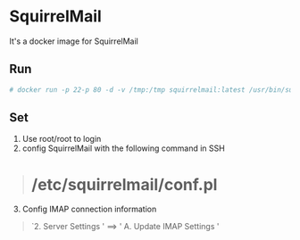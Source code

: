 # SquirrelMail

It's a docker image for SquirrelMail

## Run

```sh
# docker run -p 22-p 80 -d -v /tmp:/tmp squirrelmail:latest /usr/bin/supervisord
```

## Set

1. Use root/root to login
2. config SquirrelMail with the following command in SSH
> # /etc/squirrelmail/conf.pl
3. Config IMAP connection information
>  `2. Server Settings ' ==&gt; ' A. Update IMAP Settings '

